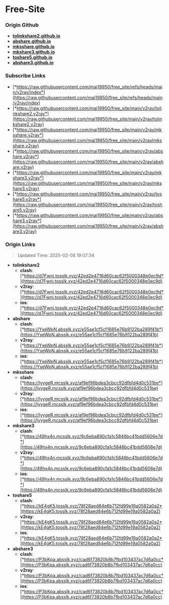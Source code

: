 # Free-Site

### Origin Github

- [**tolinkshare2.github.io**](https://github.com/tolinkshare2/tolinkshare2.github.io)
- [**abshare.github.io**](https://github.com/abshare/abshare.github.io)
- [**mksshare.github.io**](https://github.com/mksshare/mksshare.github.io)
- [**mkshare3.github.io**](https://github.com/mkshare3/mkshare3.github.io)
- [**toshare5.github.io**](https://github.com/toshare5/toshare5.github.io)
- [**abshare3.github.io**](https://github.com/abshare3/abshare3.github.io)

### Subscribe Links

- [*https://raw.githubusercontent.com/mai19950/free_site/refs/heads/main/v2ray/index*](https://raw.githubusercontent.com/mai19950/free_site/refs/heads/main/v2ray/index)
- [*https://raw.githubusercontent.com/mai19950/free_site/main/v2ray/tolinkshare2.v2ray*](https://raw.githubusercontent.com/mai19950/free_site/main/v2ray/tolinkshare2.v2ray)
- [*https://raw.githubusercontent.com/mai19950/free_site/main/v2ray/mksshare.v2ray*](https://raw.githubusercontent.com/mai19950/free_site/main/v2ray/mksshare.v2ray)
- [*https://raw.githubusercontent.com/mai19950/free_site/main/v2ray/abshare.v2ray*](https://raw.githubusercontent.com/mai19950/free_site/main/v2ray/abshare.v2ray)
- [*https://raw.githubusercontent.com/mai19950/free_site/main/v2ray/mkshare3.v2ray*](https://raw.githubusercontent.com/mai19950/free_site/main/v2ray/mkshare3.v2ray)
- [*https://raw.githubusercontent.com/mai19950/free_site/main/v2ray/toshare5.v2ray*](https://raw.githubusercontent.com/mai19950/free_site/main/v2ray/toshare5.v2ray)
- [*https://raw.githubusercontent.com/mai19950/free_site/main/v2ray/abshare3.v2ray*](https://raw.githubusercontent.com/mai19950/free_site/main/v2ray/abshare3.v2ray)

### Origin Links

> Updated Time: 2025-02-08 19:07:34

- **tolinkshare2**
  - **clash**: [*https://d7Fwni.tosslk.xyz/42ed2e4716d60cac62f5000348e0ec9d*](https://d7Fwni.tosslk.xyz/42ed2e4716d60cac62f5000348e0ec9d)
  - **v2ray**: [*https://d7Fwni.tosslk.xyz/42ed2e4716d60cac62f5000348e0ec9d*](https://d7Fwni.tosslk.xyz/42ed2e4716d60cac62f5000348e0ec9d)
  - **ios**: [*https://d7Fwni.tosslk.xyz/42ed2e4716d60cac62f5000348e0ec9d*](https://d7Fwni.tosslk.xyz/42ed2e4716d60cac62f5000348e0ec9d)
- **abshare**
  - **clash**: [*https://YxeWpN.absslk.xyz/e55ae1cf5cf1685e76b9122ba289f41b*](https://YxeWpN.absslk.xyz/e55ae1cf5cf1685e76b9122ba289f41b)
  - **v2ray**: [*https://YxeWpN.absslk.xyz/e55ae1cf5cf1685e76b9122ba289f41b*](https://YxeWpN.absslk.xyz/e55ae1cf5cf1685e76b9122ba289f41b)
  - **ios**: [*https://YxeWpN.absslk.xyz/e55ae1cf5cf1685e76b9122ba289f41b*](https://YxeWpN.absslk.xyz/e55ae1cf5cf1685e76b9122ba289f41b)
- **mksshare**
  - **clash**: [*https://lyygeR.mcsslk.xyz/af9ef96bdea3cbcc92dfbfd4d0c531be*](https://lyygeR.mcsslk.xyz/af9ef96bdea3cbcc92dfbfd4d0c531be)
  - **v2ray**: [*https://lyygeR.mcsslk.xyz/af9ef96bdea3cbcc92dfbfd4d0c531be*](https://lyygeR.mcsslk.xyz/af9ef96bdea3cbcc92dfbfd4d0c531be)
  - **ios**: [*https://lyygeR.mcsslk.xyz/af9ef96bdea3cbcc92dfbfd4d0c531be*](https://lyygeR.mcsslk.xyz/af9ef96bdea3cbcc92dfbfd4d0c531be)
- **mkshare3**
  - **clash**: [*https://49hx4n.mcsslk.xyz/9c6eba890cfa1c5846bc41bdd5606e7d*](https://49hx4n.mcsslk.xyz/9c6eba890cfa1c5846bc41bdd5606e7d)
  - **v2ray**: [*https://49hx4n.mcsslk.xyz/9c6eba890cfa1c5846bc41bdd5606e7d*](https://49hx4n.mcsslk.xyz/9c6eba890cfa1c5846bc41bdd5606e7d)
  - **ios**: [*https://49hx4n.mcsslk.xyz/9c6eba890cfa1c5846bc41bdd5606e7d*](https://49hx4n.mcsslk.xyz/9c6eba890cfa1c5846bc41bdd5606e7d)
- **toshare5**
  - **clash**: [*https://kE4gK5.tosslk.xyz/78f28aed84e6b712fd99e19a0582a0a2*](https://kE4gK5.tosslk.xyz/78f28aed84e6b712fd99e19a0582a0a2)
  - **v2ray**: [*https://kE4gK5.tosslk.xyz/78f28aed84e6b712fd99e19a0582a0a2*](https://kE4gK5.tosslk.xyz/78f28aed84e6b712fd99e19a0582a0a2)
  - **ios**: [*https://kE4gK5.tosslk.xyz/78f28aed84e6b712fd99e19a0582a0a2*](https://kE4gK5.tosslk.xyz/78f28aed84e6b712fd99e19a0582a0a2)
- **abshare3**
  - **clash**: [*https://P3bKpa.absslk.xyz/cad6f73820b8b7fbd103437ac7d6a0cc*](https://P3bKpa.absslk.xyz/cad6f73820b8b7fbd103437ac7d6a0cc)
  - **v2ray**: [*https://P3bKpa.absslk.xyz/cad6f73820b8b7fbd103437ac7d6a0cc*](https://P3bKpa.absslk.xyz/cad6f73820b8b7fbd103437ac7d6a0cc)
  - **ios**: [*https://P3bKpa.absslk.xyz/cad6f73820b8b7fbd103437ac7d6a0cc*](https://P3bKpa.absslk.xyz/cad6f73820b8b7fbd103437ac7d6a0cc)
